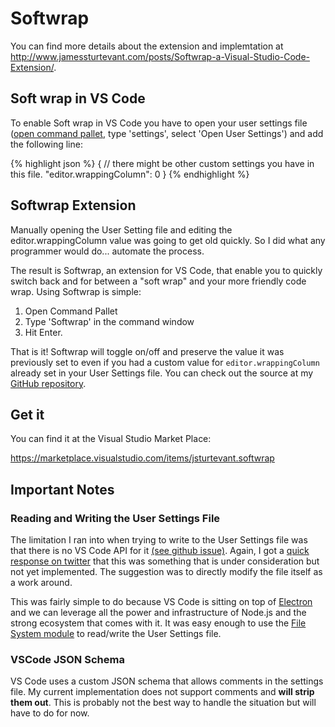 # Softwrap
You can find more details about the extension and implemtation at http://www.jamessturtevant.com/posts/Softwrap-a-Visual-Studio-Code-Extension/. 

## Soft wrap in VS Code
To enable Soft wrap in VS Code you have to open your user settings file ([open command pallet](https://code.visualstudio.com/Docs/editor/codebasics#_command-palette), type 'settings', select 'Open User Settings') and add the following line:

{% highlight json %}
{
// there might be other custom settings you have in this file.
"editor.wrappingColumn": 0
}
{% endhighlight %}  

## Softwrap Extension
Manually opening the User Setting file and editing the editor.wrappingColumn value was going to get old quickly. So I did what any programmer would do... automate the process.

The result is Softwrap, an extension for VS Code, that enable you to quickly switch back and for between a "soft wrap" and your more friendly code wrap. Using Softwrap is simple:

1. Open Command Pallet
2. Type 'Softwrap' in the command window
3. Hit Enter.

That is it! Softwrap will toggle on/off and preserve the value it was previously set to even if you had a custom value for ```editor.wrappingColumn``` already set in your User Settings file. You can check out the source at my [GitHub repository](https://github.com/jsturtevant/vscode-softwrap).

## Get it
You can find it at the Visual Studio Market Place:

https://marketplace.visualstudio.com/items/jsturtevant.softwrap

## Important Notes
### Reading and Writing the User Settings File
The limitation I ran into when trying to write to the User Settings file was that there is no VS Code API for it [(see github issue)](https://github.com/Microsoft/vscode/issues/1396).  Again, I got a [quick response on twitter](https://twitter.com/ErichGamma/status/678667459621031936) that this was something that is under consideration but not yet implemented.  The suggestion was to directly modify the file itself as a work around.

This was fairly simple to do because VS Code is sitting on top of [Electron](http://electron.atom.io/) and we can leverage all the power and infrastructure of Node.js and the strong ecosystem that comes with it.  It was easy enough to use the [File System module](https://nodejs.org/api/fs.html) to read/write the User Settings file.

### VSCode JSON Schema
VS Code uses a custom JSON schema that allows comments in the settings file.  My current implementation does not support comments and **will strip them out**.  This is probably not the best way to handle the situation but will have to do for now.